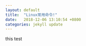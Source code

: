 ```yaml
---
layout: default
title:  "Linux常用命令!"
date:   2018-12-06 13:10:54 +0800
categories: jekyll update
---
```

this test